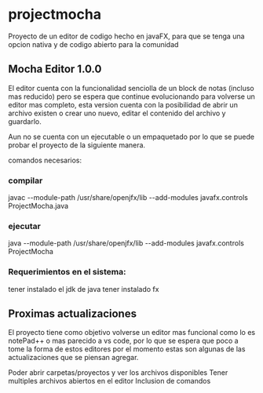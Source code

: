 # projectmocha

Proyecto de un editor de codigo hecho en javaFX, para que se tenga una 
opcion nativa y de codigo abierto para la comunidad

## Mocha Editor 1.0.0

El editor cuenta con la funcionalidad senciolla de un block de notas (incluso mas reducido) 
pero se espera que continue evolucionando para volverse un editor mas completo, esta version cuenta 
con la posibilidad de abrir un archivo existen o crear uno nuevo, editar el contenido del 
archivo y guardarlo.

Aun no se cuenta con un ejecutable o un empaquetado por lo que se puede 
probar el proyecto de la siguiente manera.

comandos necesarios: 

### compilar
javac --module-path /usr/share/openjfx/lib --add-modules javafx.controls ProjectMocha.java

### ejecutar
java --module-path /usr/share/openjfx/lib --add-modules javafx.controls ProjectMocha

### Requerimientos en el sistema:

tener instalado el jdk de java
tener instalado fx

## Proximas actualizaciones 

El proyecto tiene como objetivo volverse un editor mas funcional como lo es notePad++ o 
mas parecido a vs code, por lo que se espera que poco a tome la forma de estos editores 
por el momento estas son algunas de las actualizaciones que se piensan agregar.

Poder abrir carpetas/proyectos y ver los archivos disponibles
Tener multiples archivos abiertos en el editor
Inclusion de comandos
